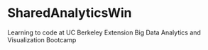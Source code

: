 # SharedAnalyticsWin
Learning to code at UC Berkeley Extension Big Data Analytics and Visualization Bootcamp
